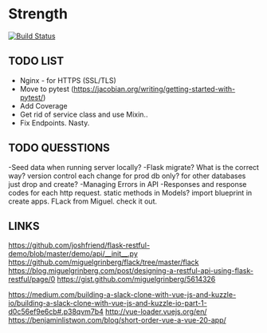 # Strength

[![Build Status](https://travis-ci.com/SeanBE/strength.svg?token=YwoffpzcxpVgFc4sk6nY&branch=master)](https://travis-ci.com/SeanBE/strength)

## TODO LIST

- Nginx - for HTTPS (SSL/TLS)
- Move to pytest (<https://jacobian.org/writing/getting-started-with-pytest/>)
- Add Coverage
- Get rid of service class and use Mixin..
- Fix Endpoints. Nasty.

## TODO QUESSTIONS

-Seed data when running server locally?
-Flask migrate? What is the correct way? version control each change for prod db only? for other databases just drop and create?
-Managing Errors in API
-Responses and response codes for each http request.
static methods in Models? import blueprint in create apps.
FLack from Miguel. check it out.

## LINKS
<https://github.com/joshfriend/flask-restful-demo/blob/master/demo/api/__init__.py> <https://github.com/miguelgrinberg/flack/tree/master/flack> <https://blog.miguelgrinberg.com/post/designing-a-restful-api-using-flask-restful/page/0> <https://gist.github.com/miguelgrinberg/5614326>

https://medium.com/building-a-slack-clone-with-vue-js-and-kuzzle-io/building-a-slack-clone-with-vue-js-and-kuzzle-io-part-1-d0c56ef9e6cb#.p38qvm7b4
http://vue-loader.vuejs.org/en/
https://benjaminlistwon.com/blog/short-order-vue-a-vue-20-app/
